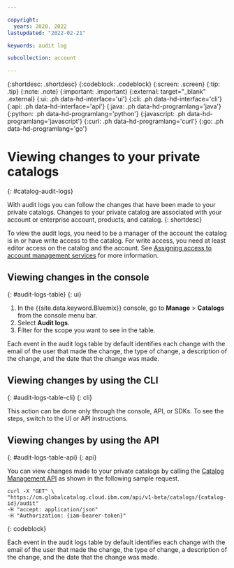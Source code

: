 ```yaml
---

copyright:
  years: 2020, 2022
lastupdated: "2022-02-21"

keywords: audit log

subcollection: account

---
```


{:shortdesc: .shortdesc}
{:codeblock: .codeblock}
{:screen: .screen}
{:tip: .tip}
{:note: .note}
{:important: .important}
{:external: target="_blank" .external}
{:ui: .ph data-hd-interface='ui'}
{:cli: .ph data-hd-interface='cli'}
{:api: .ph data-hd-interface='api'}
{:java: .ph data-hd-programlang='java'}
{:python: .ph data-hd-programlang='python'}
{:javascript: .ph data-hd-programlang='javascript'}
{:curl: .ph data-hd-programlang='curl'}
{:go: .ph data-hd-programlang='go'}

# Viewing changes to your private catalogs
{: #catalog-audit-logs}

With audit logs you can follow the changes that have been made to your private catalogs. Changes to your private catalog are associated with your account or enterprise account, products, and catalog. 
{: shortdesc} 

To view the audit logs, you need to be a manager of the account the catalog is in or have write access to the catalog. For write access, you need at least editor access on the catalog and the account. See [Assigning access to account management services](/docs/account?topic=account-account-services) for more information.


## Viewing changes in the console
{: #audit-logs-table}
{: ui}

1. In the {{site.data.keyword.Bluemix}} console, go to **Manage** > **Catalogs** from the console menu bar.
2. Select **Audit logs**. 
3. Filter for the scope you want to see in the table. 

Each event in the audit logs table by default identifies each change with the email of the user that made the change, the type of change, a description of the change, and the date that the change was made.


## Viewing changes by using the CLI
{: #audit-logs-table-cli}
{: cli}

This action can be done only through the console, API, or SDKs. To see the steps, switch to the UI or API instructions.

## Viewing changes by using the API
{: #audit-logs-table-api}
{: api}

You can view changes made to your private catalogs by calling the [Catalog Management API](https://cloud.ibm.com/apidocs/resource-catalog/private-catalog#get-catalog-audit) as shown in the following sample request.

```
curl -X "GET" \ 
"https://cm.globalcatalog.cloud.ibm.com/api/v1-beta/catalogs/{catalog-id}/audit" 
-H "accept: application/json" 
-H "Authorization: {iam-bearer-token}"
```
{: codeblock}

Each event in the audit logs table by default identifies each change with the email of the user that made the change, the type of change, a description of the change, and the date that the change was made.
